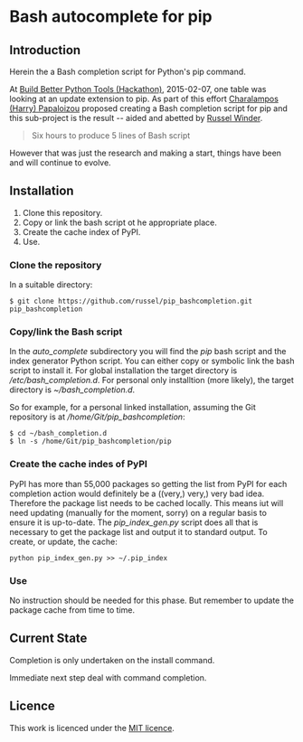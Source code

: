 # Bash autocomplete for pip

## Introduction

Herein the a Bash completion script for Python's pip command.

At
[Build Better Python Tools (Hackathon)](https://www.eventbrite.co.uk/e/building-better-python-tools-hackathon-tickets-14957023861),
2015-02-07, one table was looking at an update extension to pip. As part of this effort
[Charalampos (Harry) Papaloizou](https://github.com/papaloizouc) proposed creating a Bash completion script for pip
and this sub-project is the result -- aided and abetted by [Russel Winder](https://github.com/russel).

> Six hours to produce 5 lines of Bash script

However that was just the research and making a start, things have been and will continue to evolve.

## Installation

1. Clone this repository.
2. Copy or link the bash script ot he appropriate place.
3. Create the cache index of PyPI.
4. Use.

### Clone the repository

In a suitable directory:

```
$ git clone https://github.com/russel/pip_bashcompletion.git pip_bashcompletion
```

### Copy/link the Bash script

In the _auto\_complete_ subdirectory you will find the *pip* bash script and the index generator Python
script. You can either copy or symbolic link the bash script to install it. For global installation the
target directory is */etc/bash_completion.d*. For personal only installtion (more likely), the target directory
is *~/bash_completion.d*.

So for example, for a personal linked installation, assuming the Git repository is at
*/home/Git/pip_bashcompletion*:

```
$ cd ~/bash_completion.d
$ ln -s /home/Git/pip_bashcompletion/pip
```

### Create the cache indes of PyPI

PyPI has more than 55,000 packages so getting the list from PyPI for each completion action would definitely
be a ((very,) very,) very bad idea. Therefore the package list needs to be cached locally. This means iut
will need updating (manually for the moment, sorry) on a regular basis to ensure it is up-to-date. The
*pip_index_gen.py* script does all that is necessary to get the package list and output it to standard
output. To create, or update, the cache:

```
python pip_index_gen.py >> ~/.pip_index
```

### Use

No instruction should be needed for this phase. But remember to update the package cache from time to time.

## Current State

Completion is only undertaken on the install command.

Immediate next step deal with command completion.

## Licence

This work is licenced under the [MIT licence](http://opensource.org/licenses/MIT).
